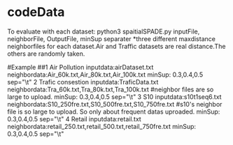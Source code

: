 # codeData
To evaluate with each dataset:
python3 spaitialSPADE.py inputFile, neighborFile, OutputFile, minSup separater
*three different maxdistance neighborfiles for each dataset.Air and Traffic datasets are real distance.The others are randomly taken.

#Example
 ##1 Air Pollution
  inputdata:airDataset.txt
  neighbordata:Air_60k.txt,Air_80k.txt,Air_100k.txt
  minSup: 0.3,0.4,0.5
  sep="\t"
 2 Trafic consestion
  inputdata:TraficData.txt
  neighbordata:Tra_60k.txt,Tra_80k.txt,Tra_100k.txt
  #neighbor files are so large to upload.
  minSup: 0.3,0.4,0.5
  sep="\t"
 3 S10
  inputdata:s10t1seq6.txt
  neighbordata:S10_250fre.txt,S10_500fre.txt,S10_750fre.txt
    #s10's neighbor file is so large to upload. So only about frequent datas uproaded.
  minSup: 0.3,0.4,0.5
  sep="\t"
 4 Retail
  inputdata:retail.txt
  neighbordata:retail_250.txt,retail_500.txt,retail_750fre.txt
  minSup: 0.3,0.4,0.5
  sep="\t"
  
